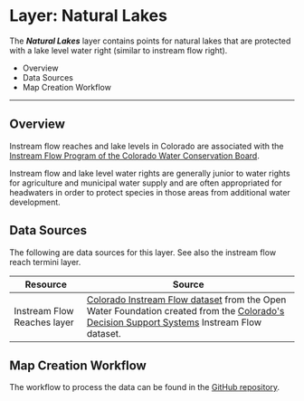 # Layer: Natural Lakes #

The ***Natural Lakes*** layer contains points for natural lakes
that are protected with a lake level water right (similar to instream flow right).

*   Overview
*   Data Sources
*   Map Creation Workflow

---

## Overview ##

Instream flow reaches and lake levels in Colorado are associated with the
[Instream Flow Program of the Colorado Water Conservation Board](https://cwcb.colorado.gov/focus-areas/ecosystem-health/instream-flow-program).

Instream flow and lake level water rights are generally junior to water rights for agriculture and municipal water supply
and are often appropriated for headwaters in order to protect species in those areas from additional water development.

## Data Sources ##

The following are data sources for this layer.
See also the instream flow reach termini layer.

| **Resource** | **Source** |
| -- | -- |
| Instream Flow Reaches layer | [Colorado Instream Flow dataset](https://data.openwaterfoundation.org/state/co/cwcb/instream-flow/) from the Open Water Foundation created from the [Colorado's Decision Support Systems](https://www.colorado.gov/pacific/cdss/gis-data-category) Instream Flow dataset. |

## Map Creation Workflow ##

The workflow to process the data can be found in the
[GitHub repository](https://github.com/OpenWaterFoundation/owf-infomapper-co-saint-vrain/tree/master/workflow/BasinEntities/Environment-InstreamFlowReaches).
